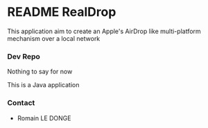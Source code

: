 # README RealDrop #

This application aim to create an Apple's AirDrop like multi-platform mechanism over a local network


### Dev Repo ###

Nothing to say for now

This is a Java application

### Contact ###

* Romain LE DONGE